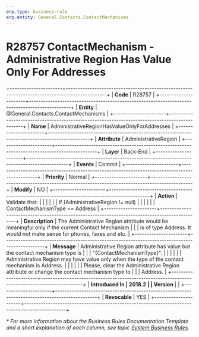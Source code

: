 ```yaml
---
erp.type: business-rule
erp.entity: General.Contacts.ContactMechanisms
---
```


# R28757 ContactMechanism - Administrative Region Has Value Only For Addresses
+----------------------+-----------------------------------------------------------------------------------------------+
| **Code**             | R28757                                                                                        |
+----------------------+-----------------------------------------------------------------------------------------------+
| **Entity**           | @General.Contacts.ContactMechanisms                                                           |
+----------------------+-----------------------------------------------------------------------------------------------+
| **Name**             | AdministrativeRegionHasValueOnlyForAddresses                                                  |
+----------------------+-----------------------------------------------------------------------------------------------+
| **Attribute**        | AdministrativeRegion                                                                          |
+----------------------+-----------------------------------------------------------------------------------------------+
| **Layer**            | Back-End                                                                                      |
+----------------------+-----------------------------------------------------------------------------------------------+
| **Events**           | Commit                                                                                        |
+----------------------+-----------------------------------------------------------------------------------------------+
| **Priority**         | Normal                                                                                        |
+----------------------+-----------------------------------------------------------------------------------------------+
| **Modify**           | NO                                                                                            |
+----------------------+-----------------------------------------------------------------------------------------------+
| **Action**           | Validate that:                                                                                |
|                      |                                                                                               |
|                      | If (AdministrativeRegion != null)                                                             |
|                      |                                                                                               |
|                      | ContactMechanismType == Address                                                               |
+----------------------+-----------------------------------------------------------------------------------------------+
| **Description**      | The Administrative Region attribute would be meaningful only if the current Contact Mechanism |
|                      | is of type Address. It would not make sense for phones, faxes and etc.                        |
+----------------------+-----------------------------------------------------------------------------------------------+
| **Message**          | Administrative Region attribute has value but the contact mechanism type is                   |
|                      | \"{ContactMechanismType}\".                                                                   |
|                      |                                                                                               |
|                      | Administrative Region may have value only when the type of the contact mechanism is Address.  |
|                      |                                                                                               |
|                      | Please, clear the Administrative Region attribute or change the contact mechanism type to     |
|                      | Address.                                                                                      |
+----------------------+-----------------------------------------------------------------------------------------------+
| **Introduced In      | 2018.2                                                                                        |
| Version**            |                                                                                               |
+----------------------+-----------------------------------------------------------------------------------------------+
| **Revocable**        | YES                                                                                           |
+----------------------+-----------------------------------------------------------------------------------------------+

*\* For more information about the Business Rules Documentation Template and a short explanation of each column, see
topic [System Business Rules](../templates/template-description-system-business-rules.md).*
